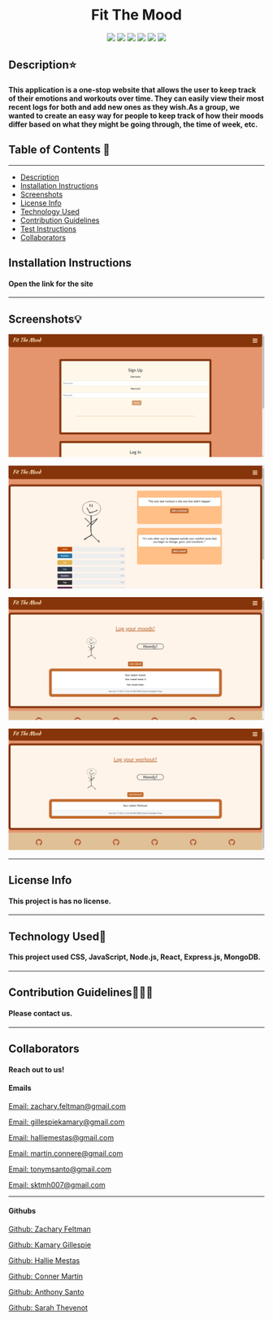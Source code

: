 <!-- @format -->

<h1 align="center"> Fit The Mood </h1>
  <p align="center">
  <img src="https://img.shields.io/badge/license-CSS-green"/>
    <img src="https://img.shields.io/badge/license-React-blue"/>
      <img src="https://img.shields.io/badge/license-Javascripr-yellow"/>
        <img src="https://img.shields.io/badge/license-Nodejs-purple"/>
          <img src="https://img.shields.io/badge/license-Expressjs-pink"/>
            <img src="https://img.shields.io/badge/license-MongoDB-white"/>
  </p>

## Description⭐

#### This application is a one-stop website that allows the user to keep track of their emotions and workouts over time. They can easily view their most recent logs for both and add new ones as they wish.As a group, we wanted to create an easy way for people to keep track of how their moods differ based on what they might be going through, the time of week, etc.

## Table of Contents 📖

---

- [Description](#description⭐)
- [Installation Instructions](#installation-instructions)
- [Screenshots](#screenshots💡)
- [License Info](#license-info)
- [Technology Used](#technology-used🔧)
- [Contribution Guidelines](#contribution-guidelines👩🏻‍💻)
- [Test Instructions](#test-instructions📝)
- [Collaborators](#collaborators)

## Installation Instructions

#### Open the link for the site

---

## Screenshots💡

![Screenshot 1](client/src/images/signup-screenshot.png)

![Screenshot 2](client/src/images/home-screenshot.png)

![Screenshot 3](client/src/images/moods-screenshot.png)

![Screenshot 4](client/src/images/workout-screenshot.png)

---

## License Info

#### This project is has no license.

---

## Technology Used🔧

#### This project used CSS, JavaScript, Node.js, React, Express.js, MongoDB.

---

## Contribution Guidelines👩🏻‍💻

#### Please contact us.

---

## Collaborators

#### Reach out to us!

#### Emails

<a href="mailto: zachary.feltman@gmail.com">Email: zachary.feltman@gmail.com</a>

<a href="mailto: gillespiekamary@gmail.com">Email: gillespiekamary@gmail.com</a>

<a href="mailto: halliemestas@gmail.com">Email: halliemestas@gmail.com</a>

<a href="mailto: martin.connere@gmail.com">Email: martin.connere@gmail.com</a>

<a href="mailto: tonymsanto@gmail.com">Email: tonymsanto@gmail.com</a>

<a href="mailto: sktmh007@gmail.com">Email: sktmh007@gmail.com</a>

---

#### Githubs

<a href='https://github.com/ZacharyFeltman'>Github: Zachary Feltman</a>

<a href='https://github.com/kamarygillespie4'>Github: Kamary Gillespie</a>

<a href='https://github.com/halliemestas'>Github: Hallie Mestas</a>

<a href='https://github.com/ConnerMart'>Github: Conner Martin</a>

<a href='https://github.com/Tonymsanto'>Github: Anthony Santo</a>

<a href='https://github.com/SThevenot'>Github: Sarah Thevenot</a>
